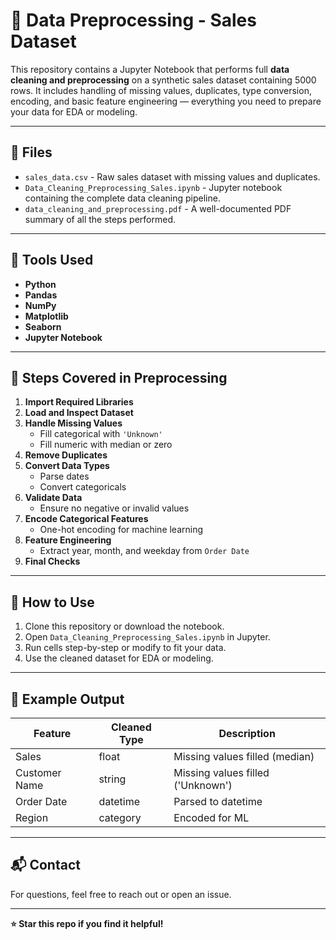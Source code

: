 # 🧹 Data Preprocessing - Sales Dataset

This repository contains a Jupyter Notebook that performs full **data cleaning and preprocessing** on a synthetic sales dataset containing 5000 rows. It includes handling of missing values, duplicates, type conversion, encoding, and basic feature engineering — everything you need to prepare your data for EDA or modeling.

---

## 📁 Files

- `sales_data.csv` - Raw sales dataset with missing values and duplicates.
- `Data_Cleaning_Preprocessing_Sales.ipynb` - Jupyter notebook containing the complete data cleaning pipeline.
- `data_cleaning_and_preprocessing.pdf` - A well-documented PDF summary of all the steps performed.

---

## 🧰 Tools Used

- **Python**
- **Pandas**
- **NumPy**
- **Matplotlib**
- **Seaborn**
- **Jupyter Notebook**

---

## 🚀 Steps Covered in Preprocessing

1. **Import Required Libraries**
2. **Load and Inspect Dataset**
3. **Handle Missing Values**
   - Fill categorical with `'Unknown'`
   - Fill numeric with median or zero
4. **Remove Duplicates**
5. **Convert Data Types**
   - Parse dates
   - Convert categoricals
6. **Validate Data**
   - Ensure no negative or invalid values
7. **Encode Categorical Features**
   - One-hot encoding for machine learning
8. **Feature Engineering**
   - Extract year, month, and weekday from `Order Date`
9. **Final Checks**

---

## 📝 How to Use

1. Clone this repository or download the notebook.
2. Open `Data_Cleaning_Preprocessing_Sales.ipynb` in Jupyter.
3. Run cells step-by-step or modify to fit your data.
4. Use the cleaned dataset for EDA or modeling.

---

## 📌 Example Output

| Feature       | Cleaned Type | Description                  |
|---------------|---------------|------------------------------|
| Sales         | float          | Missing values filled (median) |
| Customer Name | string         | Missing values filled ('Unknown') |
| Order Date    | datetime       | Parsed to datetime            |
| Region        | category       | Encoded for ML                |

---

## 📬 Contact

For questions, feel free to reach out or open an issue.

---

**⭐️ Star this repo if you find it helpful!**
